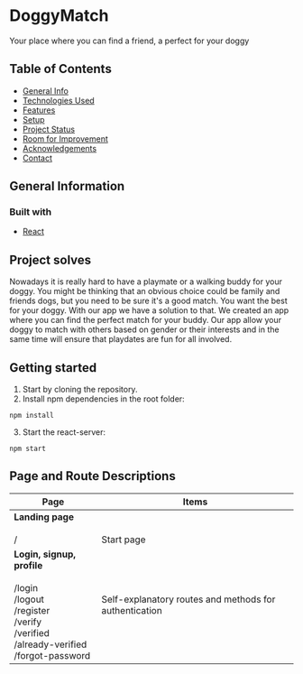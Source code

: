 # DoggyMatch

Your place where you can find a friend, a perfect for your doggy

## Table of Contents

* [General Info](#general-information)
* [Technologies Used](#technologies-used)
* [Features](#features)
* [Setup](#setup)
* [Project Status](#project-status)
* [Room for Improvement](#room-for-improvement)
* [Acknowledgements](#acknowledgements)
* [Contact](#contact)
<!-- * [License](#license) -->

## General Information

### Built with

* [React](https://reactjs.org)


## Project solves

Nowadays it is really hard to have a playmate or a walking buddy for your doggy. You might be thinking that an obvious choice could be family and friends dogs, but you need to be sure it's a good match. You want the best for your doggy. With our app we have a solution to that. We created an app where you can find the perfect match for your buddy. Our app allow your doggy to match with others based on gender or their interests and in the same time will ensure that playdates are fun for all involved.

## Getting started

1. Start by cloning the repository.
2. Install npm dependencies in the root folder:

```
npm install
```

3. Start the react-server:

```
npm start
```

## Page and Route Descriptions

| Page        | Items       |
| ----------- | ----------- |
| **Landing page** <br /> <br /> /  | <br /> <br /> Start page |
| **Login, signup, profile** <br /> <br /> /login <br /> /logout <br /> /register <br /> /verify <br /> /verified <br /> /already-verified <br /> /forgot-password | Self-explanatory routes and methods for authentication  |